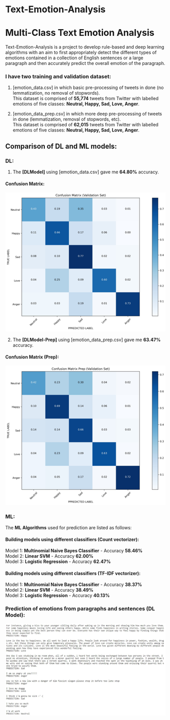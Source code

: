 # Text-Emotion-Analysis

# Multi-Class Text Emotion Analysis
Text-Emotion-Analysis is a project to develop rule-based and deep learning algorithms with an aim to first appropriately detect the different types of emotions contained in a collection of English sentences or a large paragraph and then accurately predict the overall emotion of the paragraph. 

### I have two training and validation dataset:
1. [emotion_data.csv] in which basic pre-processing of tweets in done (no lemmatization, no removal of stopwords).<br>
This dataset is comprised of <b>55,774</b> tweets from Twitter with labelled emotions of five classes: <b>Neutral, Happy, Sad, Love, Anger</b>.

2. [emotion_data_prep.csv] in which more deep pre-processing of tweets in done (lemmatization, removal of stopwords, etc).<br>
This dataset is comprised of <b>62,015</b> tweets from Twitter with labelled emotions of five classes: <b>Neutral, Happy, Sad, Love, Anger</b>.


## Comparison of DL and ML models:

### DL:
1. The <b>[DLModel]</b> using [emotion_data.csv] gave me <b>64.80%</b> accuracy.

#### Confusion Matrix:

<img src = "https://github.com/boyapatichaitanya/Text-Emotion-Analysis/blob/main/images/ConfusionMatrix.JPG" width="700">



2. The <b>[DLModel-Prep]</b> using [emotion_data_prep.csv] gave me <b>63.47%</b> accuracy.

#### Confusion Matrix (Prep):

<img src = "https://github.com/boyapatichaitanya/Text-Emotion-Analysis/blob/master/images/ConfusionMatrixPrep.JPG" width="700">



### ML:
The <b>ML Algorithms</b> used for prediction are listed as follows:

#### Building models using different classifiers (Count vectorizer): 

Model 1: <b>Multinomial Naive Bayes Classifier</b> - Accuracy <b>58.46%</b><br>
Model 2: <b>Linear SVM</b> - Accuracy <b>62.00%</b><br>
Model 3: <b>Logistic Regression</b> - Accuracy <b>62.47%</b>

#### Building models using different classifiers (TF-IDF vectorizer): 

Model 1: <b>Multinomial Naive Bayes Classifier</b> - Accuracy <b>38.37%</b><br>
Model 2: <b>Linear SVM</b> - Accuracy <b>38.49%</b><br>
Model 3: <b>Logistic Regression</b> - Accuracy <b>40.13%</b>



### Prediction of emotions from paragraphs and sentences (DL Model):


![](images/Predictions.JPG)
